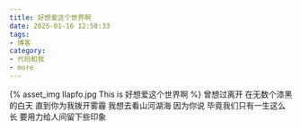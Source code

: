 ```yaml
---
title: 好想爱这个世界啊
date: 2025-01-16 12:58:33
tags:
- 博客
category:
- 代码和我
- more
---
```

{% asset_img lIapfo.jpg This is 好想爱这个世界啊 %}
曾想过离开
在无数个漆黑的白天
直到你为我拨开雾霾
我想去看山河湖海
因为你说
毕竟我们只有一生这么长
要用力给人间留下些印象